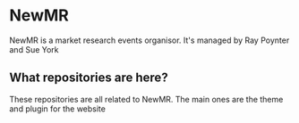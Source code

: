 # NewMR

NewMR is a market research events organisor. It's managed by Ray Poynter and Sue York

## What repositories are here?

These repositories are all related to NewMR. The main ones are the theme and plugin for the website
